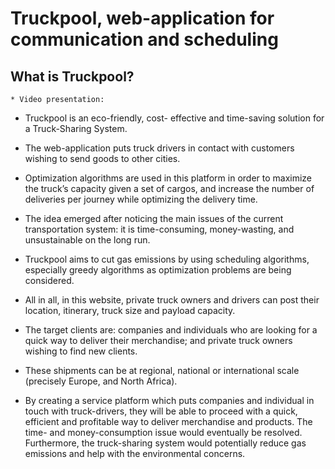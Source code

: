 # Truckpool, web-application for communication and scheduling  

## What is Truckpool?

```
* Video presentation: 
```

* Truckpool is an eco-friendly, cost- effective and time-saving solution for a Truck-Sharing System. 

* The web-application puts truck drivers in contact with customers wishing to send goods to other cities. 

* Optimization algorithms are used in this platform in order to maximize the truck’s capacity given a set of cargos, and increase the number of deliveries per journey while optimizing the delivery time.

* The idea emerged after noticing the main issues of the current transportation system: it is time-consuming, money-wasting, and unsustainable on the long run.

* Truckpool aims to cut gas emissions by using scheduling algorithms, especially greedy algorithms as optimization problems are being considered.

* All in all, in this website, private truck owners and drivers can post their location, itinerary, truck size and payload capacity. 

* The target clients are: companies and individuals who are looking for a quick way to deliver their merchandise; and private truck owners wishing to find new clients.

* These shipments can be at regional, national or international scale (precisely Europe, and North Africa).

* By creating a service platform which puts companies and individual in touch with truck-drivers, they will be able to proceed with a quick, efficient and profitable way to deliver merchandise and products. The time- and money-consumption issue would eventually be resolved. Furthermore, the truck-sharing system would potentially reduce gas emissions and help with the environmental concerns.



